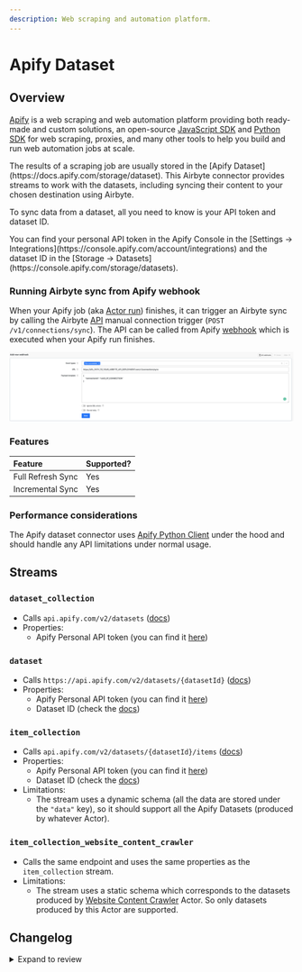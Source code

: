 ```yaml
---
description: Web scraping and automation platform.
---
```


# Apify Dataset

## Overview

[Apify](https://apify.com/) is a web scraping and web automation platform providing both ready-made and custom solutions, an open-source [JavaScript SDK](https://docs.apify.com/sdk/js/) and [Python SDK](https://docs.apify.com/sdk/python/) for web scraping, proxies, and many other tools to help you build and run web automation jobs at scale.

<FieldAnchor field="dataset_id">
The results of a scraping job are usually stored in the [Apify Dataset](https://docs.apify.com/storage/dataset). This Airbyte connector provides streams to work with the datasets, including syncing their content to your chosen destination using Airbyte.
</FieldAnchor>

To sync data from a dataset, all you need to know is your API token and dataset ID.

<FieldAnchor field="token">
You can find your personal API token in the Apify Console in the [Settings -> Integrations](https://console.apify.com/account/integrations) and the dataset ID in the [Storage -> Datasets](https://console.apify.com/storage/datasets).
</FieldAnchor>

### Running Airbyte sync from Apify webhook

When your Apify job (aka [Actor run](https://docs.apify.com/platform/actors/running)) finishes, it can trigger an Airbyte sync by calling the Airbyte [API](https://airbyte-public-api-docs.s3.us-east-2.amazonaws.com/rapidoc-api-docs.html#post-/v1/connections/sync) manual connection trigger (`POST /v1/connections/sync`). The API can be called from Apify [webhook](https://docs.apify.com/platform/integrations/webhooks) which is executed when your Apify run finishes.

![](../../.gitbook/assets/apify_trigger_airbyte_connection.png)

### Features

| Feature           | Supported? |
| :---------------- | :--------- |
| Full Refresh Sync | Yes        |
| Incremental Sync  | Yes        |

### Performance considerations

The Apify dataset connector uses [Apify Python Client](https://docs.apify.com/apify-client-python) under the hood and should handle any API limitations under normal usage.

## Streams

### `dataset_collection`

- Calls `api.apify.com/v2/datasets` ([docs](https://docs.apify.com/api/v2#/reference/datasets/dataset-collection/get-list-of-datasets))
- Properties:
  - Apify Personal API token (you can find it [here](https://console.apify.com/account/integrations))

### `dataset`

- Calls `https://api.apify.com/v2/datasets/{datasetId}` ([docs](https://docs.apify.com/api/v2#/reference/datasets/dataset/get-dataset))
- Properties:
  - Apify Personal API token (you can find it [here](https://console.apify.com/account/integrations))
  - Dataset ID (check the [docs](https://docs.apify.com/platform/storage/dataset))

### `item_collection`

- Calls `api.apify.com/v2/datasets/{datasetId}/items` ([docs](https://docs.apify.com/api/v2#/reference/datasets/item-collection/get-items))
- Properties:
  - Apify Personal API token (you can find it [here](https://console.apify.com/account/integrations))
  - Dataset ID (check the [docs](https://docs.apify.com/platform/storage/dataset))
- Limitations:
  - The stream uses a dynamic schema (all the data are stored under the `"data"` key), so it should support all the Apify Datasets (produced by whatever Actor).

### `item_collection_website_content_crawler`

- Calls the same endpoint and uses the same properties as the `item_collection` stream.
- Limitations:
  - The stream uses a static schema which corresponds to the datasets produced by [Website Content Crawler](https://apify.com/apify/website-content-crawler) Actor. So only datasets produced by this Actor are supported.

## Changelog

<details>
  <summary>Expand to review</summary>

| Version | Date       | Pull Request                                                 | Subject                                                                         |
| :------ | :--------- | :----------------------------------------------------------- | :------------------------------------------------------------------------------ |
| 2.1.25  | 2024-10-01 | [46373](https://github.com/airbytehq/airbyte/pull/46373)     | add user-agent header to be able to track Airbyte integration on Apify          |
| 2.1.23  | 2024-09-28 | [46146](https://github.com/airbytehq/airbyte/pull/46146)     | Update dependencies                                                             |
| 2.1.22  | 2024-09-21 | [45820](https://github.com/airbytehq/airbyte/pull/45820)     | Update dependencies                                                             |
| 2.1.21  | 2024-09-14 | [45479](https://github.com/airbytehq/airbyte/pull/45479)     | Update dependencies                                                             |
| 2.1.20  | 2024-09-07 | [45252](https://github.com/airbytehq/airbyte/pull/45252)     | Update dependencies                                                             |
| 2.1.19  | 2024-08-31 | [44962](https://github.com/airbytehq/airbyte/pull/44962)     | Update dependencies                                                             |
| 2.1.18  | 2024-08-24 | [44734](https://github.com/airbytehq/airbyte/pull/44734)     | Update dependencies                                                             |
| 2.1.17  | 2024-08-17 | [44204](https://github.com/airbytehq/airbyte/pull/44204)     | Update dependencies                                                             |
| 2.1.16  | 2024-08-10 | [43607](https://github.com/airbytehq/airbyte/pull/43607)     | Update dependencies                                                             |
| 2.1.15  | 2024-08-03 | [43071](https://github.com/airbytehq/airbyte/pull/43071)     | Update dependencies                                                             |
| 2.1.14  | 2024-07-27 | [42627](https://github.com/airbytehq/airbyte/pull/42627)     | Update dependencies                                                             |
| 2.1.13  | 2024-07-20 | [42364](https://github.com/airbytehq/airbyte/pull/42364)     | Update dependencies                                                             |
| 2.1.12  | 2024-07-13 | [41893](https://github.com/airbytehq/airbyte/pull/41893)     | Update dependencies                                                             |
| 2.1.11  | 2024-07-10 | [41344](https://github.com/airbytehq/airbyte/pull/41344)     | Update dependencies                                                             |
| 2.1.10  | 2024-07-09 | [41189](https://github.com/airbytehq/airbyte/pull/41189)     | Update dependencies                                                             |
| 2.1.9   | 2024-07-06 | [40813](https://github.com/airbytehq/airbyte/pull/40813)     | Update dependencies                                                             |
| 2.1.8   | 2024-06-25 | [40411](https://github.com/airbytehq/airbyte/pull/40411)     | Update dependencies                                                             |
| 2.1.7   | 2024-06-22 | [40187](https://github.com/airbytehq/airbyte/pull/40187)     | Update dependencies                                                             |
| 2.1.6   | 2024-06-04 | [39010](https://github.com/airbytehq/airbyte/pull/39010)     | [autopull] Upgrade base image to v1.2.1                                         |
| 2.1.5   | 2024-04-19 | [37115](https://github.com/airbytehq/airbyte/pull/37115)     | Updating to 0.80.0 CDK                                                          |
| 2.1.4   | 2024-04-18 | [37115](https://github.com/airbytehq/airbyte/pull/37115)     | Manage dependencies with Poetry.                                                |
| 2.1.3   | 2024-04-15 | [37115](https://github.com/airbytehq/airbyte/pull/37115)     | Base image migration: remove Dockerfile and use the python-connector-base image |
| 2.1.2   | 2024-04-12 | [37115](https://github.com/airbytehq/airbyte/pull/37115)     | schema descriptions                                                             |
| 2.1.1   | 2023-12-14 | [33414](https://github.com/airbytehq/airbyte/pull/33414)     | Prepare for airbyte-lib                                                         |
| 2.1.0   | 2023-10-13 | [31333](https://github.com/airbytehq/airbyte/pull/31333)     | Add stream for arbitrary datasets                                               |
| 2.0.0   | 2023-09-18 | [30428](https://github.com/airbytehq/airbyte/pull/30428)     | Fix broken stream, manifest refactor                                            |
| 1.0.0   | 2023-08-25 | [29859](https://github.com/airbytehq/airbyte/pull/29859)     | Migrate to lowcode                                                              |
| 0.2.0   | 2022-06-20 | [28290](https://github.com/airbytehq/airbyte/pull/28290)     | Make connector work with platform changes not syncing empty stream schemas.     |
| 0.1.11  | 2022-04-27 | [12397](https://github.com/airbytehq/airbyte/pull/12397)     | No changes. Used connector to test publish workflow changes.                    |
| 0.1.9   | 2022-04-05 | [PR\#11712](https://github.com/airbytehq/airbyte/pull/11712) | No changes from 0.1.4. Used connector to test publish workflow changes.         |
| 0.1.4   | 2021-12-23 | [PR\#8434](https://github.com/airbytehq/airbyte/pull/8434)   | Update fields in source-connectors specifications                               |
| 0.1.2   | 2021-11-08 | [PR\#7499](https://github.com/airbytehq/airbyte/pull/7499)   | Remove base-python dependencies                                                 |
| 0.1.0   | 2021-07-29 | [PR\#5069](https://github.com/airbytehq/airbyte/pull/5069)   | Initial version of the connector                                                |

</details>
